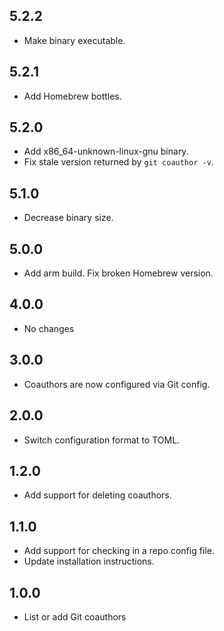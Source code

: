 ## 5.2.2

- Make binary executable.

## 5.2.1

- Add Homebrew bottles.

## 5.2.0

- Add x86_64-unknown-linux-gnu binary.
- Fix stale version returned by `git coauthor -v`.

## 5.1.0

- Decrease binary size.

## 5.0.0

- Add arm build. Fix broken Homebrew version.

## 4.0.0

- No changes

## 3.0.0

- Coauthors are now configured via Git config.

## 2.0.0

- Switch configuration format to TOML.

## 1.2.0

- Add support for deleting coauthors.

## 1.1.0

- Add support for checking in a repo config file.
- Update installation instructions.

## 1.0.0

- List or add Git coauthors

